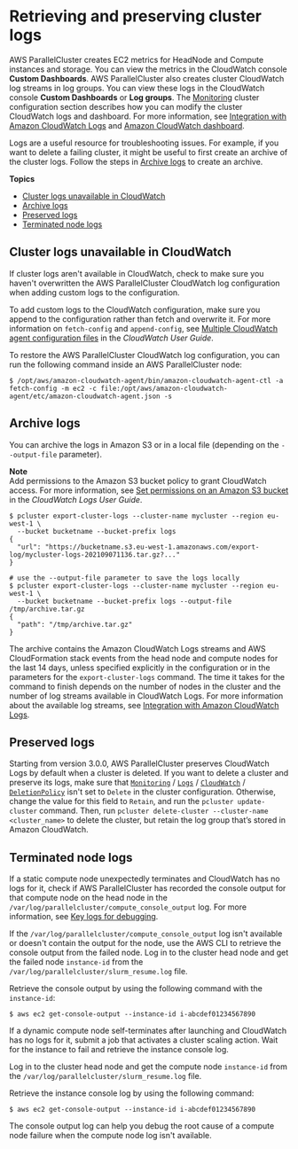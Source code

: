 # Retrieving and preserving cluster logs<a name="troubleshooting-v3-get-logs"></a>

AWS ParallelCluster creates EC2 metrics for HeadNode and Compute instances and storage\. You can view the metrics in the CloudWatch console **Custom Dashboards**\. AWS ParallelCluster also creates cluster CloudWatch log streams in log groups\. You can view these logs in the CloudWatch console **Custom Dashboards** or **Log groups**\. The [Monitoring](Monitoring-v3.md#yaml-Monitoring-Logs-CloudWatch) cluster configuration section describes how you can modify the cluster CloudWatch logs and dashboard\. For more information, see [Integration with Amazon CloudWatch Logs](cloudwatch-logs-v3.md) and [Amazon CloudWatch dashboard](cloudwatch-dashboard-v3.md)\.

Logs are a useful resource for troubleshooting issues\. For example, if you want to delete a failing cluster, it might be useful to first create an archive of the cluster logs\. Follow the steps in [Archive logs](#troubleshooting-v3-get-logs-archive) to create an archive\.

**Topics**
+ [Cluster logs unavailable in CloudWatch](#troubleshooting-v3-get-logs-unavailable)
+ [Archive logs](#troubleshooting-v3-get-logs-archive)
+ [Preserved logs](#troubleshooting-v3-get-logs-preserve)
+ [Terminated node logs](#troubleshooting-v3-get-logs-terminated-node)

## Cluster logs unavailable in CloudWatch<a name="troubleshooting-v3-get-logs-unavailable"></a>

If cluster logs aren't available in CloudWatch, check to make sure you haven't overwritten the AWS ParallelCluster CloudWatch log configuration when adding custom logs to the configuration\.

To add custom logs to the CloudWatch configuration, make sure you append to the configuration rather than fetch and overwrite it\. For more information on `fetch-config` and `append-config`, see [Multiple CloudWatch agent configuration files](https://docs.aws.amazon.com/AmazonCloudWatch/latest/monitoring/CloudWatch-Agent-common-scenarios.html#CloudWatch-Agent-multiple-config-files) in the *CloudWatch User Guide*\.

To restore the AWS ParallelCluster CloudWatch log configuration, you can run the following command inside an AWS ParallelCluster node:

```
$ /opt/aws/amazon-cloudwatch-agent/bin/amazon-cloudwatch-agent-ctl -a fetch-config -m ec2 -c file:/opt/aws/amazon-cloudwatch-agent/etc/amazon-cloudwatch-agent.json -s
```

## Archive logs<a name="troubleshooting-v3-get-logs-archive"></a>

You can archive the logs in Amazon S3 or in a local file \(depending on the `--output-file` parameter\)\.

**Note**  
Add permissions to the Amazon S3 bucket policy to grant CloudWatch access\. For more information, see [Set permissions on an Amazon S3 bucket](https://docs.aws.amazon.com/AmazonCloudWatch/latest/logs/S3ExportTasks.html#S3Permissions) in the *CloudWatch Logs User Guide*\.

```
$ pcluster export-cluster-logs --cluster-name mycluster --region eu-west-1 \
  --bucket bucketname --bucket-prefix logs
{
  "url": "https://bucketname.s3.eu-west-1.amazonaws.com/export-log/mycluster-logs-202109071136.tar.gz?..."
}

# use the --output-file parameter to save the logs locally
$ pcluster export-cluster-logs --cluster-name mycluster --region eu-west-1 \
  --bucket bucketname --bucket-prefix logs --output-file /tmp/archive.tar.gz
{
  "path": "/tmp/archive.tar.gz"
}
```

The archive contains the Amazon CloudWatch Logs streams and AWS CloudFormation stack events from the head node and compute nodes for the last 14 days, unless specified explicitly in the configuration or in the parameters for the `export-cluster-logs` command\. The time it takes for the command to finish depends on the number of nodes in the cluster and the number of log streams available in CloudWatch Logs\. For more information about the available log streams, see [Integration with Amazon CloudWatch Logs](cloudwatch-logs-v3.md)\.

## Preserved logs<a name="troubleshooting-v3-get-logs-preserve"></a>

Starting from version 3\.0\.0, AWS ParallelCluster preserves CloudWatch Logs by default when a cluster is deleted\. If you want to delete a cluster and preserve its logs, make sure that [`Monitoring`](Monitoring-v3.md) / [`Logs`](Monitoring-v3.md#yaml-Monitoring-Logs) / [`CloudWatch`](Monitoring-v3.md#yaml-Monitoring-Logs-CloudWatch) / [`DeletionPolicy`](Monitoring-v3.md#yaml-Monitoring-Logs-CloudWatch-DeletionPolicy) isn't set to `Delete` in the cluster configuration\. Otherwise, change the value for this field to `Retain`, and run the `pcluster update-cluster` command\. Then, run `pcluster delete-cluster --cluster-name <cluster_name>` to delete the cluster, but retain the log group that’s stored in Amazon CloudWatch\.

## Terminated node logs<a name="troubleshooting-v3-get-logs-terminated-node"></a>

If a static compute node unexpectedly terminates and CloudWatch has no logs for it, check if AWS ParallelCluster has recorded the console output for that compute node on the head node in the `/var/log/parallelcluster/compute_console_output` log\. For more information, see [Key logs for debugging](troubleshooting-v3-scaling-issues.md#troubleshooting-v3-key-logs)\.

If the `/var/log/parallelcluster/compute_console_output` log isn't available or doesn't contain the output for the node, use the AWS CLI to retrieve the console output from the failed node\. Log in to the cluster head node and get the failed node `instance-id` from the `/var/log/parallelcluster/slurm_resume.log` file\. 

Retrieve the console output by using the following command with the `instance-id`:

```
$ aws ec2 get-console-output --instance-id i-abcdef01234567890
```

If a dynamic compute node self\-terminates after launching and CloudWatch has no logs for it, submit a job that activates a cluster scaling action\. Wait for the instance to fail and retrieve the instance console log\.

Log in to the cluster head node and get the compute node `instance-id` from the `/var/log/parallelcluster/slurm_resume.log` file\.

Retrieve the instance console log by using the following command:

```
$ aws ec2 get-console-output --instance-id i-abcdef01234567890
```

The console output log can help you debug the root cause of a compute node failure when the compute node log isn't available\.